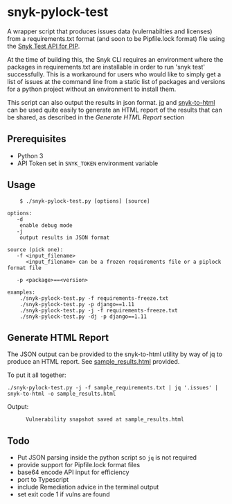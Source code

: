 # snyk-pylock-test
A wrapper script that produces issues data (vulernabilties and licenses) from a requirements.txt format (and soon to be Pipfile.lock format) file using the [Snyk Test API for PIP](https://snyk.docs.apiary.io/#reference/test/pip).

At the time of building this, the Snyk CLI requires an environment where the packages in requirements.txt are installable in order to run 'snyk test' successfully.  This is a workaround for users who would like to simply get a list of issues at the command line from a static list of packages and versions for a python project without an environment to install them.

This script can also output the results in json format. [jq](https://stedolan.github.io/jq/download/) and [snyk-to-html](https://github.com/snyk/snyk-to-html) can be used quite easily to generate an HTML report of the results that can be shared, as described in the _Generate HTML Report_ section

## Prerequisites
- Python 3 
- API Token set in ```SNYK_TOKEN``` environment variable

## Usage
```usage:
    $ ./snyk-pylock-test.py [options] [source]

options:
   -d
    enable debug mode
   -j
    output results in JSON format

source (pick one):
   -f <input_filename>
      <input_filename> can be a frozen requirements file or a piplock format file

   -p <package>==<version>

examples:
    ./snyk-pylock-test.py -f requirements-freeze.txt
    ./snyk-pylock-test.py -p django==1.11
    ./snyk-pylock-test.py -j -f requirements-freeze.txt
    ./snyk-pylock-test.py -dj -p django==1.11
```

## Generate HTML Report
The JSON output can be provided to the snyk-to-html utility by way of jq to produce an HTML report.  See [sample_results.html](https://github.com/snyk-tech-services/snyk-pylock-test/blob/master/sample_results.html) provided.  

To put it all together:

```./snyk-pylock-test.py -j -f sample_requirements.txt | jq '.issues' | snyk-to-html -o sample_results.html```

  Output:
  ```
        Vulnerability snapshot saved at sample_results.html
  ```

## Todo
- Put JSON parsing inside the python script so ```jq``` is not required
- provide support for Pipfile.lock format files
- base64 encode API input for efficiency
- port to Typescript
- include Remediation advice in the terminal output
- set exit code 1 if vulns are found

